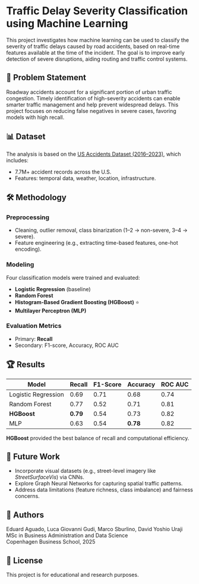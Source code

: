 # Traffic Delay Severity Classification using Machine Learning

This project investigates how machine learning can be used to classify the severity of traffic delays caused by road accidents, based on real-time features available at the time of the incident. The goal is to improve early detection of severe disruptions, aiding routing and traffic control systems.

## 🚗 Problem Statement

Roadway accidents account for a significant portion of urban traffic congestion. Timely identification of high-severity accidents can enable smarter traffic management and help prevent widespread delays. This project focuses on reducing false negatives in severe cases, favoring models with high recall.

## 📊 Dataset

The analysis is based on the [US Accidents Dataset (2016–2023)](https://doi.org/10.48550/arXiv.1906.05409), which includes:
- 7.7M+ accident records across the U.S.
- Features: temporal data, weather, location, infrastructure.

## 🛠️ Methodology

### Preprocessing
- Cleaning, outlier removal, class binarization (1–2 → non-severe, 3–4 → severe).
- Feature engineering (e.g., extracting time-based features, one-hot encoding).

### Modeling
Four classification models were trained and evaluated:
- **Logistic Regression** (baseline)
- **Random Forest**
- **Histogram-Based Gradient Boosting (HGBoost)** ⭐
- **Multilayer Perceptron (MLP)**

### Evaluation Metrics
- Primary: **Recall**
- Secondary: F1-score, Accuracy, ROC AUC

## 🏆 Results

| Model                   | Recall | F1-Score | Accuracy | ROC AUC |
|------------------------|--------|----------|----------|---------|
| Logistic Regression    | 0.69   | 0.71     | 0.68     | 0.74    |
| Random Forest          | 0.77   | 0.52     | 0.71     | 0.81    |
| **HGBoost**            | **0.79** | 0.54   | 0.73     | 0.82    |
| MLP                    | 0.63   | 0.54     | **0.78** | 0.82    |

**HGBoost** provided the best balance of recall and computational efficiency.

## 🧠 Future Work

- Incorporate visual datasets (e.g., street-level imagery like *StreetSurfaceVis*) via CNNs.
- Explore Graph Neural Networks for capturing spatial traffic patterns.
- Address data limitations (feature richness, class imbalance) and fairness concerns.

## 👥 Authors

Eduard Aguado, Luca Giovanni Gudi, Marco Sburlino, David Yoshio Uraji  
MSc in Business Administration and Data Science  
Copenhagen Business School, 2025

## 📄 License

This project is for educational and research purposes.
